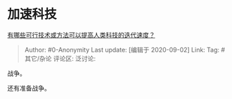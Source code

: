 # 加速科技
[有哪些可行技术或方法可以提高人类科技的迭代速度？](https://www.zhihu.com/question/419047363/answer/1449896797)

> Author: #0-Anonymity
> Last update: [编辑于 2020-09-02]
> Link:
> Tag: #其它/杂论
> 评论区:
> 泛讨论:

战争。

还有准备战争。
